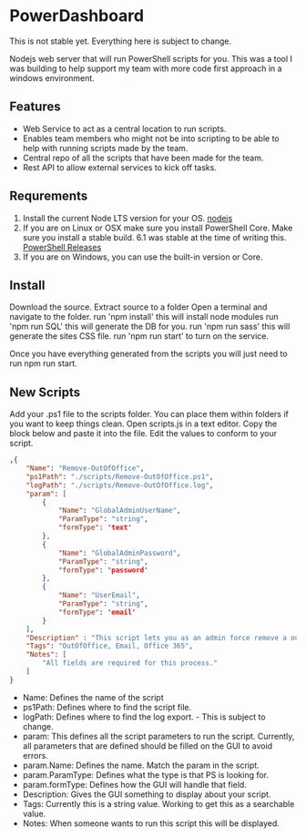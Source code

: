 # PowerDashboard

This is not stable yet.  Everything here is subject to change.  

Nodejs web server that will run PowerShell scripts for you.  This was a tool I was building to help support my team with more code first approach in a windows environment.  

## Features

* Web Service to act as a central location to run scripts.
* Enables team members who might not be into scripting to be able to help with running scripts made by the team.
* Central repo of all the scripts that have been made for the team.
* Rest API to allow external services to kick off tasks.

## Requrements

1. Install the current Node LTS version for your OS. [nodejs](https://nodejs.org/en/download/)
2. If you are on Linux or OSX make sure you install PowerShell Core.  Make sure you install a stable build.  6.1 was stable at the time of writing this. [PowerShell Releases](https://github.com/PowerShell/PowerShell/releases)
3. If you are on Windows, you can use the built-in version or Core.

## Install

Download the source.
Extract source to a folder
Open a terminal and navigate to the folder.
run 'npm install'  this will install node modules
run 'npm run SQL' this will generate the DB for you.
run 'npm run sass' this will generate the sites CSS file.
run 'npm run start' to turn on the service.

Once you have everything generated from the scripts you will just need to run npm run start.

## New Scripts

Add your .ps1 file to the scripts folder.  You can place them within folders if you want to keep things clean.
Open scripts.js in a text editor.
Copy the block below and paste it into the file.  Edit the values to conform to your script.

```json
,{
    "Name": "Remove-OutOfOffice",
    "ps1Path": "./scripts/Remove-OutOfOffice.ps1",
    "logPath": "./scripts/Remove-OutOfOffice.log",
    "param": [
        {
            "Name": "GlobalAdminUserName",
            "ParamType": "string",
            "formType": 'text'
        },
        {
            "Name": "GlobalAdminPassword",
            "ParamType": "string",
            "formType": 'password'
        },
        {
            "Name": "UserEmail",
            "ParamType": "string",
            "formType": 'email'
        }
    ],
    "Description" : "This script lets you as an admin force remove a out of office on a user account.",
    "Tags": "OutOfOffice, Email, Office 365",
    "Notes": [
        "All fields are required for this process."
    ]
}
```

* Name: Defines the name of the script
* ps1Path: Defines where to find the script file.
* logPath: Defines where to find the log export. - This is subject to change.
* param: This defines all the script parameters to run the script.  Currently, all parameters that are defined should be filled on the GUI to avoid errors.
* param.Name: Defines the name.  Match the param in the script.
* param.ParamType: Defines what the type is that PS is looking for.
* param.formType: Defines how the GUI will handle that field.
* Description: Gives the GUI something to display about your script.
* Tags: Currently this is a string value.  Working to get this as a searchable value.
* Notes: When someone wants to run this script this will be displayed.